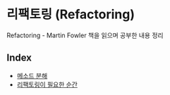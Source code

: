 # 리팩토링 (Refactoring)
Refactoring - Martin Fowler 책을 읽으며 공부한 내용 정리

## Index
- [메소드 분해](MethodDecomposition.md)
- [리팩토링이 필요한 순간](NeedRefactoring.md)
